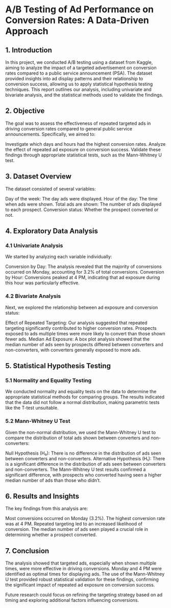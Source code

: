 # A/B Testing of Ad Performance on Conversion Rates: A Data-Driven Approach
## 1. Introduction
In this project, we conducted A/B testing using a dataset from Kaggle, aiming to analyze the impact of a targeted advertisement on conversion rates compared to a public service announcement (PSA). The dataset provided insights into ad display patterns and their relationship to conversion success, allowing us to apply statistical hypothesis testing techniques. This report outlines our analysis, including univariate and bivariate analysis, and the statistical methods used to validate the findings.

## 2. Objective
The goal was to assess the effectiveness of repeated targeted ads in driving conversion rates compared to general public service announcements. Specifically, we aimed to:

Investigate which days and hours had the highest conversion rates.
Analyze the effect of repeated ad exposure on conversion success.
Validate these findings through appropriate statistical tests, such as the Mann-Whitney U test.
## 3. Dataset Overview
The dataset consisted of several variables:

Day of the week: The day ads were displayed.
Hour of the day: The time when ads were shown.
Total ads are shown: The number of ads displayed to each prospect.
Conversion status: Whether the prospect converted or not.
## 4. Exploratory Data Analysis
### 4.1 Univariate Analysis
We started by analyzing each variable individually:

Conversion by Day: The analysis revealed that the majority of conversions occurred on Monday, accounting for 3.2% of total conversions.
Conversion by Hour: Conversions peaked at 4 PM, indicating that ad exposure during this hour was particularly effective.
### 4.2 Bivariate Analysis
Next, we explored the relationship between ad exposure and conversion status:

Effect of Repeated Targeting: Our analysis suggested that repeated targeting significantly contributed to higher conversion rates. Prospects exposed to ads multiple times were more likely to convert than those shown fewer ads.
Median Ad Exposure: A box plot analysis showed that the median number of ads seen by prospects differed between converters and non-converters, with converters generally exposed to more ads.
## 5. Statistical Hypothesis Testing
### 5.1 Normality and Equality Testing
We conducted normality and equality tests on the data to determine the appropriate statistical methods for comparing groups. The results indicated that the data did not follow a normal distribution, making parametric tests like the T-test unsuitable.

### 5.2 Mann-Whitney U Test
Given the non-normal distribution, we used the Mann-Whitney U test to compare the distribution of total ads shown between converters and non-converters:

Null Hypothesis (H₀): There is no difference in the distribution of ads seen between converters and non-converters.
Alternative Hypothesis (H₁): There is a significant difference in the distribution of ads seen between converters and non-converters.
The Mann-Whitney U test results confirmed a significant difference, with prospects who converted having seen a higher median number of ads than those who didn’t.

## 6. Results and Insights
The key findings from this analysis are:

Most conversions occurred on Monday (3.2%).
The highest conversion rate was at 4 PM.
Repeated targeting led to an increased likelihood of conversion.
The median number of ads seen played a crucial role in determining whether a prospect converted.
## 7. Conclusion
The analysis showed that targeted ads, especially when shown multiple times, were more effective in driving conversions. Monday and 4 PM were identified as optimal times for displaying ads. The use of the Mann-Whitney U test provided robust statistical validation for these findings, confirming the significant impact of repeated ad exposure on conversion success.

Future research could focus on refining the targeting strategy based on ad timing and exploring additional factors influencing conversions.
